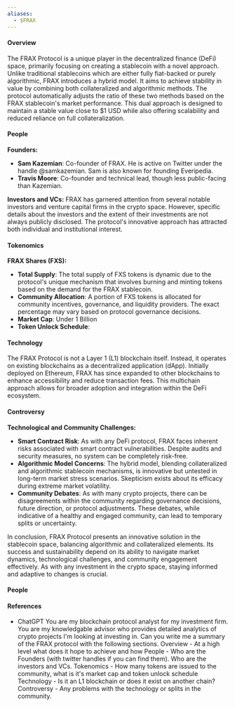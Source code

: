 ```yaml
---
aliases:
  - $FRAX
---
```

#### Overview

The FRAX Protocol is a unique player in the decentralized finance (DeFi) space, primarily focusing on creating a stablecoin with a novel approach. Unlike traditional stablecoins which are either fully fiat-backed or purely algorithmic, FRAX introduces a hybrid model. It aims to achieve stability in value by combining both collateralized and algorithmic methods. The protocol automatically adjusts the ratio of these two methods based on the FRAX stablecoin's market performance. This dual approach is designed to maintain a stable value close to $1 USD while also offering scalability and reduced reliance on full collateralization.

#### People

**Founders:**

- **Sam Kazemian**: Co-founder of FRAX. He is active on Twitter under the handle @samkazemian. Sam is also known for founding Everipedia.
- **Travis Moore**: Co-founder and technical lead, though less public-facing than Kazemian.

**Investors and VCs:** FRAX has garnered attention from several notable investors and venture capital firms in the crypto space. However, specific details about the investors and the extent of their investments are not always publicly disclosed. The protocol's innovative approach has attracted both individual and institutional interest.

#### Tokenomics

**FRAX Shares (FXS):**

- **Total Supply**: The total supply of FXS tokens is dynamic due to the protocol's unique mechanism that involves burning and minting tokens based on the demand for the FRAX stablecoin.
- **Community Allocation**: A portion of FXS tokens is allocated for community incentives, governance, and liquidity providers. The exact percentage may vary based on protocol governance decisions.
- **Market Cap**: Under 1 Billion
- **Token Unlock Schedule**: 

#### Technology

The FRAX Protocol is not a Layer 1 (L1) blockchain itself. Instead, it operates on existing blockchains as a decentralized application (dApp). Initially deployed on Ethereum, FRAX has since expanded to other blockchains to enhance accessibility and reduce transaction fees. This multichain approach allows for broader adoption and integration within the DeFi ecosystem.

#### Controversy

**Technological and Community Challenges:**

- **Smart Contract Risk**: As with any DeFi protocol, FRAX faces inherent risks associated with smart contract vulnerabilities. Despite audits and security measures, no system can be completely risk-free.
- **Algorithmic Model Concerns**: The hybrid model, blending collateralized and algorithmic stablecoin mechanisms, is innovative but untested in long-term market stress scenarios. Skepticism exists about its efficacy during extreme market volatility.
- **Community Debates**: As with many crypto projects, there can be disagreements within the community regarding governance decisions, future direction, or protocol adjustments. These debates, while indicative of a healthy and engaged community, can lead to temporary splits or uncertainty.

In conclusion, FRAX Protocol presents an innovative solution in the stablecoin space, balancing algorithmic and collateralized elements. Its success and sustainability depend on its ability to navigate market dynamics, technological challenges, and community engagement effectively. As with any investment in the crypto space, staying informed and adaptive to changes is crucial.

#### People

#### References
- ChatGPT 
	You are my blockchain protocol analyst for my investment firm. You are my knowledgable advisor who provides detailed analytics of crypto projects I'm looking at investing in. Can you write me a summary of the FRAX protocol with the following sections. Overview - At a high level what does it hope to achieve and how People - Who are the Founders (with twitter handles if you can find them). Who are the investors and VCs. Tokenomics - How many tokens are issued to the community, what is it's market cap and token unlock schedule Technology - Is it an L1 blockchain or does it exist on another chain? Controversy - Any problems with the technology or splits in the community.